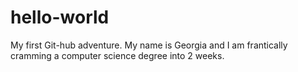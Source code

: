 # hello-world
My first Git-hub adventure. 
My name is Georgia and I am frantically cramming a computer science degree into 2 weeks.
